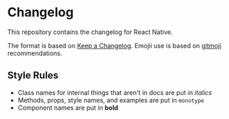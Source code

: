 # Changelog

This repository contains the changelog for React Native.

The format is based on [Keep a Changelog](http://keepachangelog.com/en/1.0.0/). Emojii use is based on [gitmoji](https://gitmoji.carloscuesta.me/) recommendations.

## Style Rules

- Class names for internal things that aren't in docs are put in *italics*
- Methods, props, style names, and examples are put in `monotype`
- Component names are put in **bold**
